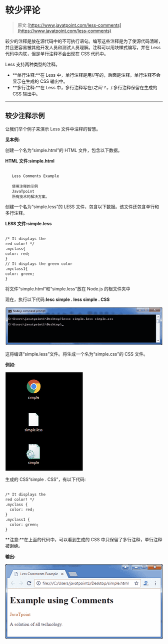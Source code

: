 # 较少评论

> 原文:[https://www.javatpoint.com/less-comments](https://www.javatpoint.com/less-comments)

较少的注释是放在源代码中的不可执行语句。编写这些注释是为了使源代码清晰，并且更容易被其他开发人员和测试人员理解。注释可以用块样式编写，并在 Less 代码中内联，但是单行注释不会出现在 CSS 代码中。

Less 支持两种类型的注释。

*   **单行注释:**在 Less 中，单行注释是用//写的，后面是注释。单行注释不会显示在生成的 CSS 输出中。
*   **多行注释:**在 Less 中，多行注释写在/*之间？。*/.多行注释保留在生成的 CSS 输出中。

* * *

## 较少注释示例

让我们举个例子来演示 Less 文件中注释的智慧。

**见本例:**

创建一个名为“simple.html”的 HTML 文件，包含以下数据。

**HTML 文件:simple.html**

```

   Less Comments Example

   使用注释的示例
   JavaTpoint
   所有技术的解决方案。

```

创建一个名为“simple.less”的 LESS 文件，包含以下数据。该文件还包含单行和多行注释。

**LESS 文件:simple.less**

```

/* It displays the
red color! */
.myclass{
color: red;
}
// It displays the green color
.myclass1{
color: green;
} 

```

将文件“simple.html”和“simple.less”放在 Node.js 的根文件夹中

现在，执行以下代码:**lesc simple . less simple . CSS**

![Less Less comment1](img/a0d96b85bf47285c343a1a79b2868c31.png)

这将编译“simple.less”文件。将生成一个名为“simple.css”的 CSS 文件。

**例如:**

![Less Less comment2](img/8c9336ab6781d07fd74e79f1727529ee.png)

生成的 CSS“simple . CSS”，有以下代码:

```

/* It displays the
red color! */
.myclass {
  color: red;
}
.myclass1 {
  color: green;
} 

```

**注意:**在上面的代码中，可以看到生成的 CSS 中只保留了多行注释，单行注释被谢绝。

**输出:**

![Less Less comment3](img/f38bad9c1116ba3e180578524a75af79.png)